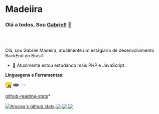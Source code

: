 # Madeiira
### Olá a todos, Sou [Gabriel!](https://github.com/Madeiira) 👋


<br />
<br />

Olá, sou Gabriel Madeira, atualmente um estágiario de desenvolvimento BackEnd do Brasil.


- 🌱 Atualmente estou estudando mais PHP e JavaScript.



**Linguagens e Ferramentas:**  

<code><img height="20" src="https://raw.githubusercontent.com/github/explore/80688e429a7d4ef2fca1e82350fe8e3517d3494d/topics/javascript/javascript.png"></code>
<code><img height="20" src="https://raw.githubusercontent.com/github/explore/80688e429a7d4ef2fca1e82350fe8e3517d3494d/topics/php/php.png"></code>
<code><img height="20" src="https://raw.githubusercontent.com/github/explore/80688e429a7d4ef2fca1e82350fe8e3517d3494d/topics/java/java.png"></code>

  

<!--- 
  if you have forked this to use on your profile, 
  Change the `github-readme-stats.Madeiira.vercel.app` to `github-readme-stats.vercel.app` 
--->

<!-- Change the `github-readme-stats.Madeiira.vercel.app` to `github-readme-stats.vercel.app`  -->

[github-readme-stats](https://github.com/Madeiira/github-readme-stats)*


<a href="https://github.com/Madeiira/github-readme-stats">
  <img align="center" src="https://github-readme-stats.Madeiira.vercel.app/api?username=Madeiira&show_icons=true&include_all_commits=true&theme=material-palenight" alt="Anurag's github stats" />
</a>
<a href="https://github.com/Madeiira/github-readme-stats">
  <!-- Change the `github-readme-stats.Madeiira.vercel.app` to `github-readme-stats.vercel.app`  -->
  <img align="center" src="https://github-readme-stats.Madeiira.vercel.app/api/top-langs/?username=Madeiira&layout=compact&theme=material-palenight" />
</a>

<a href="https://github.com/Madeiira/github-readme-stats">
  <!-- Change the `github-readme-stats.Madeiira.vercel.app` to `github-readme-stats.vercel.app`  -->
  <img align="center" src="https://github-readme-stats.Madeiira.vercel.app/api/pin/?username=Madeiira&repo=github-readme-stats&theme=material-palenight" />
</a>    
<a href="https://github.com/Madeiira/Madeiira.github.io">
  <!-- Change the `github-readme-stats.Madeiira.vercel.app` to `github-readme-stats.vercel.app`  -->
  <img align="center" src="https://github-readme-stats.Madeiira.vercel.app/api/pin/?username=Madeiira&repo=Madeiira.github.io&theme=material-palenight" />
</a>
